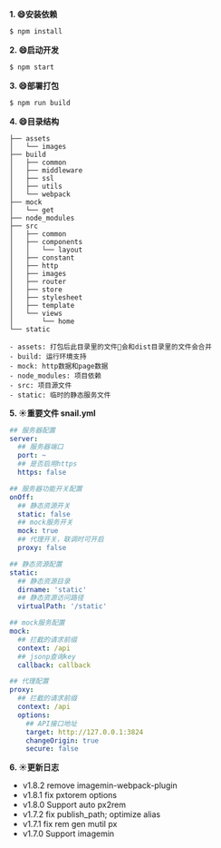 **1. 😄安装依赖**
```sh
$ npm install
```

**2. 😄启动开发**
```sh
$ npm start
```

**3. 😄部署打包**
```sh
$ npm run build
```

**4. 😄目录结构**
```
├── assets
│   └── images
├── build
│   ├── common
│   ├── middleware
│   ├── ssl
│   ├── utils
│   └── webpack
├── mock
│   └── get
├── node_modules
├── src
│   ├── common
│   ├── components
│   │   └── layout
│   ├── constant
│   ├── http
│   ├── images
│   ├── router
│   ├── store
│   ├── stylesheet
│   ├── template
│   └── views
│       └── home
└── static
```
    - assets: 打包后此目录里的文件会和dist目录里的文件会合并
    - build: 运行环境支持
    - mock: http数据和page数据
    - node_modules: 项目依赖
    - src: 项目源文件
    - static: 临时的静态服务文件

**5. ☀️重要文件 snail.yml** 
```yml
## 服务器配置
server:
  ## 服务器端口 
  port: ~
  ## 是否启用https
  https: false

## 服务器功能开关配置
onOff:
  ## 静态资源开关
  static: false
  ## mock服务开关
  mock: true
  ## 代理开关，联调时可开启
  proxy: false

## 静态资源配置
static:
  ## 静态资源目录
  dirname: 'static'
  ## 静态资源访问路径
  virtualPath: '/static'

## mock服务配置
mock:
  ## 拦截的请求前缀
  context: /api
  ## jsonp查询key
  callback: callback

## 代理配置
proxy:
  ## 拦截的请求前缀
  context: /api
  options:
    ## API接口地址
    target: http://127.0.0.1:3824
    changeOrigin: true
    secure: false
```


**6. ☀️更新日志** 

 - v1.8.2 remove imagemin-webpack-plugin
 - v1.8.1 fix pxtorem options
 - v1.8.0 Support auto px2rem
 - v1.7.2 fix publish_path; optimize alias
 - v1.7.1 fix rem gen mutil px
 - v1.7.0 Support imagemin
